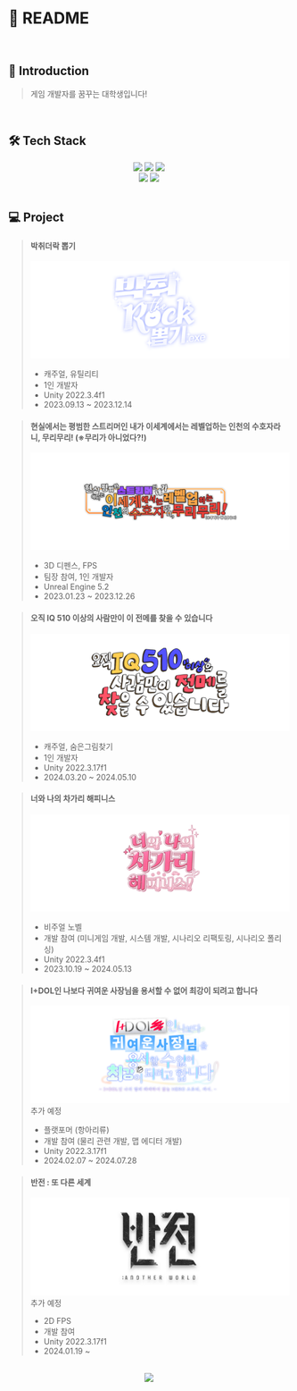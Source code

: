 # 📝 README

<br/>

## 🪪 Introduction
> 게임 개발자를 꿈꾸는 대학생입니다!

<br/>

## 🛠️ Tech Stack
<div align = center>
  <img src="https://img.shields.io/badge/C-A8B9CC?style=for-the-badge&logo=c&logoColor=white">
  <img src="https://img.shields.io/badge/C%23-512BD4?style=for-the-badge&logo=c%23&logoColor=white">
  <img src="https://img.shields.io/badge/C%2B%2B-00599C?style=for-the-badge&logo=cplusplus&logoColor=white">
  <br>
  <img src="https://img.shields.io/badge/Unity-FFFFFF?style=for-the-badge&logo=Unity&logoColor=black">
  <img src="https://img.shields.io/badge/Unreal%20Engine-0E1128?style=for-the-badge&logo=unrealengine&logoColor=white">
</div>

<br/>

## 💻 Project
> #### 박취더락 뽑기
> [![pick](battherockpick_logo.png)](https://www.youtube.com/watch?v=etGmx355mdk)
> - 캐주얼, 유틸리티
> - 1인 개발자
> - Unity 2022.3.4f1
> - 2023.09.13 ~ 2023.12.14

> #### 현실에서는 평범한 스트리머인 내가 이세계에서는 레벨업하는 인천의 수호자라니, 무리무리! (※무리가 아니었다?!)
> [![muri](murimuri_logo.png)](https://www.youtube.com/watch?v=IGuyDqfc1vo)
> - 3D 디펜스, FPS
> - 팀장 참여, 1인 개발자
> - Unreal Engine 5.2
> - 2023.01.23 ~ 2023.12.26

> #### 오직 IQ 510 이상의 사람만이 이 전메를 찾을 수 있습니다
> [![onlyiq510](onlyiq510_logo.png)](https://www.youtube.com/watch?v=5X6NntRCq8E&t=11976s)
> - 캐주얼, 숨은그림찾기
> - 1인 개발자
> - Unity 2022.3.17f1
> - 2024.03.20 ~ 2024.05.10

> #### 너와 나의 차가리 해피니스
> [![youmechagari](youmechagari_logo.png)](https://www.youtube.com/watch?v=PZXerf-v5AU)
> - 비주얼 노벨
> - 개발 참여 (미니게임 개발, 시스템 개발, 시나리오 리팩토링, 시나리오 폴리싱)
> -  Unity 2022.3.4f1
> - 2023.10.19 ~ 2024.05.13

> #### I+DOL인 나보다 귀여운 사장님을 용서할 수 없어 최강이 되려고 합니다
> ![ikawa](ikawa_logo.png)
> 추가 예정
> - 플랫포머 (항아리류)
> - 개발 참여 (물리 관련 개발, 맵 에디터 개발)
> - Unity 2022.3.17f1
> - 2024.02.07 ~ 2024.07.28

> #### 반전 : 또 다른 세계
> ![reverse](reverse_logo.png)
> 추가 예정
> - 2D FPS
> - 개발 참여
> - Unity 2022.3.17f1
> - 2024.01.19 ~ 

<br/>

<div align = center>
  <a href="https://solved.ac/kimbap0213/">
    <img src="http://mazassumnida.wtf/api/v2/generate_badge?boj=kimbap0213"/>
  </a>
</div>
